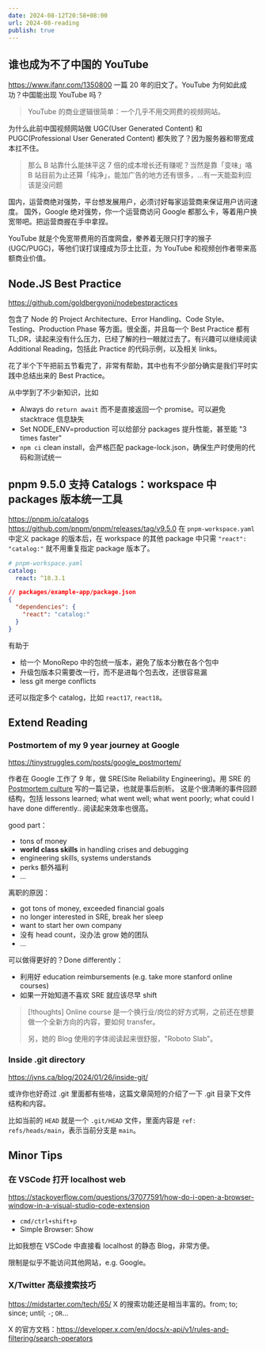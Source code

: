 ```yaml
---
date: 2024-08-12T20:58+08:00
url: 2024-08-reading
publish: true
---
```


## 谁也成为不了中国的 YouTube

https://www.ifanr.com/1350800
一篇 20 年的旧文了。YouTube 为何如此成功？中国能出现 YouTube 吗？

> YouTube 的商业逻辑很简单：一个几乎不用交网费的视频网站。

为什么此前中国视频网站做 UGC(User Generated Content) 和 PUGC(Professional User Generated Content) 都失败了？因为服务器和带宽成本扛不住。

> 那么 B 站靠什么能抹平这 7 倍的成本增长还有赚呢？当然是靠「变味」咯
> B 站目前为止还算「纯净」，能加广告的地方还有很多，...有一天能盈利应该是没问题

国内，运营商绝对强势，平台想发展用户，必须讨好每家运营商来保证用户访问速度。
国外，Google 绝对强势，你一个运营商访问 Google 都那么卡，等着用户换宽带吧。把运营商握在手中拿捏。

YouTube 就是个免宽带费用的百度网盘，豢养着无限只打字的猴子 (UGC/PUGC)，等他们误打误撞成为莎士比亚，为 YouTube 和视频创作者带来高额商业价值。

## Node.JS Best Practice

https://github.com/goldbergyoni/nodebestpractices

包含了 Node 的 Project Architecture、Error Handling、Code Style、Testing、Production Phase 等方面。很全面，并且每一个 Best Practice 都有 TL;DR，读起来没有什么压力，已经了解的扫一眼就过去了。有兴趣可以继续阅读 Additional Reading，包括此 Practice 的代码示例，以及相关 links。

花了半个下午把前五节看完了，非常有帮助，其中也有不少部分确实是我们平时实践中总结出来的 Best Practice。

从中学到了不少新知识，比如

- Always do `return await` 而不是直接返回一个 promise。可以避免 stacktrace 信息缺失
- Set NODE_ENV=production 可以给部分 packages 提升性能，甚至能 "3 times faster"
- `npm ci` clean install，会严格匹配 package-lock.json，确保生产时使用的代码和测试统一

## pnpm 9.5.0 支持 Catalogs：workspace 中 packages 版本统一工具

https://pnpm.io/catalogs
https://github.com/pnpm/pnpm/releases/tag/v9.5.0
在 `pnpm-workspace.yaml` 中定义 package 的版本后，在 workspace 的其他 package 中只需 `"react": "catalog:"` 就不用重复指定 package 版本了。

```yaml
# pnpm-workspace.yaml
catalog:
  react: ^18.3.1
```

```json
// packages/example-app/package.json
{
  "dependencies": {
    "react": "catalog:"
  }
}
```

有助于

- 给一个 MonoRepo 中的包统一版本，避免了版本分散在各个包中
- 升级包版本只需要改一行，而不是进每个包去改，还很容易漏
- less git merge conflicts

还可以指定多个 catalog，比如 `react17`, `react18`。

## Extend Reading

### Postmortem of my 9 year journey at Google

https://tinystruggles.com/posts/google_postmortem/

作者在 Google 工作了 9 年，做 SRE(Site Reliability Engineering)。用 SRE 的 [Postmortem culture](https://sre.google/sre-book/postmortem-culture/) 写的一篇记录，也就是事后剖析。
这是个很清晰的事件回顾结构，包括 lessons learned; what went well; what went poorly; what could I have done differently.. 阅读起来效率也很高。

good part：
- tons of money
- **world class skills** in handling crises and debugging
- engineering skills, systems understands
- perks 额外福利
- ...

离职的原因：
- got tons of money, exceeded financial goals
- no longer interested in SRE, break her sleep
- want to start her own company
- 没有 head count，没办法 grow 她的团队
- ...

可以做得更好的？Done differently：
- 利用好 education reimbursements (e.g. take more stanford online courses)
- 如果一开始知道不喜欢 SRE 就应该尽早 shift

> [!thoughts]
> Online course 是一个换行业/岗位的好方式啊，之前还在想要做一个全新方向的内容，要如何 transfer。
> 
> 另，她的 Blog 使用的字体阅读起来很舒服，"Roboto Slab"。

### Inside .git directory

https://jvns.ca/blog/2024/01/26/inside-git/

或许你也好奇过 .git 里面都有些啥，这篇文章简短的介绍了一下 .git 目录下文件结构和内容。

比如当前的 `HEAD` 就是一个 `.git/HEAD` 文件，里面内容是 `ref: refs/heads/main`，表示当前分支是 `main`。

## Minor Tips

### 在 VSCode 打开 localhost web

https://stackoverflow.com/questions/37077591/how-do-i-open-a-browser-window-in-a-visual-studio-code-extension

- `cmd/ctrl+shift+p`
- Simple Browser: Show

比如我想在 VSCode 中直接看 localhost 的静态 Blog，非常方便。

限制是似乎不能访问其他网站，e.g. Google。

### X/Twitter 高级搜索技巧
https://midstarter.com/tech/65/
X 的搜索功能还是相当丰富的。from; to; since; until; `-`; `OR`...

X 的官方文档：https://developer.x.com/en/docs/x-api/v1/rules-and-filtering/search-operators
